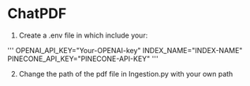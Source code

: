 # ChatPDF

1. Create a .env file in which include your:

'''
OPENAI_API_KEY="Your-OPENAI-key"
INDEX_NAME="INDEX-NAME"
PINECONE_API_KEY="PINECONE-API-KEY"
'''

2. Change the path of the pdf file in Ingestion.py with your own path
